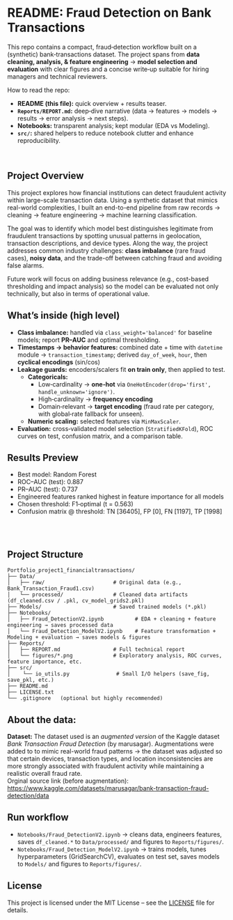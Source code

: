 # README: Fraud Detection on Bank Transactions
This repo contains a compact, fraud‑detection workflow built on a (synthetic) bank‑transactions dataset. The project spans from **data cleaning, analysis, & feature engineering** → **model selection and evaluation** with clear figures and a concise write‑up suitable for hiring managers and technical reviewers.

How to read the repo:
- **README (this file):** quick overview + results teaser.  
- **`Reports/REPORT.md`:** deep‑dive narrative (data → features → models → results → error analysis → next steps).  
- **Notebooks:** transparent analysis; kept modular (EDA vs Modeling).  
- **`src/`:** shared helpers to reduce notebook clutter and enhance reproducibility.  
<br>



## Project Overview
This project explores how financial institutions can detect fraudulent activity within large-scale transaction data. Using a synthetic dataset that mimics real-world complexities, I built an end-to-end pipeline from raw records → cleaning → feature engineering → machine learning classification.  

The goal was to identify which model best distinguishes legitimate from fraudulent transactions by spotting unusual patterns in geolocation, transaction descriptions, and device types. Along the way, the project addresses common industry challenges: **class imbalance** (rare fraud cases), **noisy data**, and the trade-off between catching fraud and avoiding false alarms.  

Future work will focus on adding business relevance (e.g., cost-based thresholding and impact analysis) so the model can be evaluated not only technically, but also in terms of operational value. 

## What’s inside (high level)
- **Class imbalance:** handled via `class_weight='balanced'` for baseline models; report **PR–AUC** and optimal thresholding.
- **Timestamps → behavior features:** combined date + time with `datetime` module → `transaction_timestamp`; derived `day_of_week`, `hour`, then **cyclical encodings** (sin/cos)
- **Leakage guards:** encoders/scalers fit **on train only**, then applied to test.  
    - **Categoricals:**
        - Low‑cardinality → **one‑hot** via `OneHotEncoder(drop='first', handle_unknown='ignore')`.
        - High‑cardinality → **frequency encoding** 
        - Domain‑relevant → **target encoding** (fraud rate per category, with global‑rate fallback for unseen).
    - **Numeric scaling:** selected features via `MinMaxScaler`.
- **Evaluation:** cross‑validated model selection (`StratifiedKFold`), ROC curves on test, confusion matrix, and a comparison table.


## Results Preview
- Best model: Random Forest
- ROC–AUC (test): 0.887
- PR–AUC (test): 0.737 
- Engineered features ranked highest in feature importance for all models
- Chosen threshold: F1‑optimal (t = 0.563)
- Confusion matrix @ threshold: TN [36405], FP [0], FN [1197], TP [1998]

<br>
<br>

## Project Structure
```
Portfolio_project1_financialtransactions/
├── Data/
│   ├── raw/                      # Original data (e.g., Bank_Transaction_Fraud1.csv)
│   └── processed/                # Cleaned data artifacts (df_cleaned.csv / .pkl, cv_model_grids2.pkl)
├── Models/                       # Saved trained models (*.pkl)
├── Notebooks/
│   ├── Fraud_DetectionV2.ipynb          # EDA + cleaning + feature engineering → saves processed data
│   └── Fraud_Detection_ModelV2.ipynb    # Feature transformation + Modeling + evaluation → saves models & figures
├── Reports/
│   ├── REPORT.md                 # Full technical report
│   └── figures/*.png             # Exploratory analysis, ROC curves, feature importance, etc.
├── src/
│    └── io_utils.py               # Small I/O helpers (save_fig, save_pkl, etc.)
├── README.md
├── LICENSE.txt
└── .gitignore   (optional but highly recommended)
```

## About the data:
**Dataset:** The dataset used is an *augmented version* of the Kaggle dataset *Bank Transaction Fraud Detection* (by marusagar). Augmentations were added to to mimic real-world fraud patterns → the dataset was adjusted so that certain devices, transaction types, and location inconsistencies are more strongly associated with fraudulent activity while maintaining a realistic overall fraud rate.   
Orginal source link (before augmentation): https://www.kaggle.com/datasets/marusagar/bank-transaction-fraud-detection/data  


## Run workflow  
- `Notebooks/Fraud_DetectionV2.ipynb` → cleans data, engineers features, saves `df_cleaned.*` to `Data/processed/` and figures to `Reports/figures/`.  
- `Notebooks/Fraud_Detection_ModelV2.ipynb` → trains models, tunes hyperparameters (GridSearchCV), evaluates on test set, saves models to `Models/` and figures to `Reports/figures/`.  


## License
This project is licensed under the MIT License – see the [LICENSE](./LICENSE) file for details.





